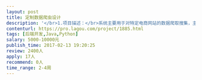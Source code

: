 ```yaml
---                
layout: post       
title: 定制数据爬虫设计           
description: '</br>1.项目描述：</br>系统主要用于对特定电商网站的数据爬取搜集，主要搜集产品信息，如图片，描述，价格等。目前系统功能已经在java的框架下实现，但是爬取模块效率不高，速度慢，易用性差。需要基于python或者java大幅优化爬虫性能，</br>并将爬取数据返回给前端加载，目前系统采取的是前后端分离的架构。</br>2.主要功能点：</br>可快速对多个商品进行多页面爬取。提供后端数据给前端加载。相关数据源信息精准显示，如：页面位置，两次爬取前后变化情况。</br>3.人员要求：</br>在数据爬取，挖掘方面有丰富经验，能定制高性能爬虫，熟悉python，java等相关爬虫方案</br>'     
contenturl: https://pro.lagou.com/project/1885.html      
tags: [后端开发,Java,Python]            
salary: 5000-10000元          
publish_time: 2017-02-13 19:20:25         
review: 2400人                   
apply: 17人                   
recommend: 0人                   
time_range: 2-4周              
---                 
```

